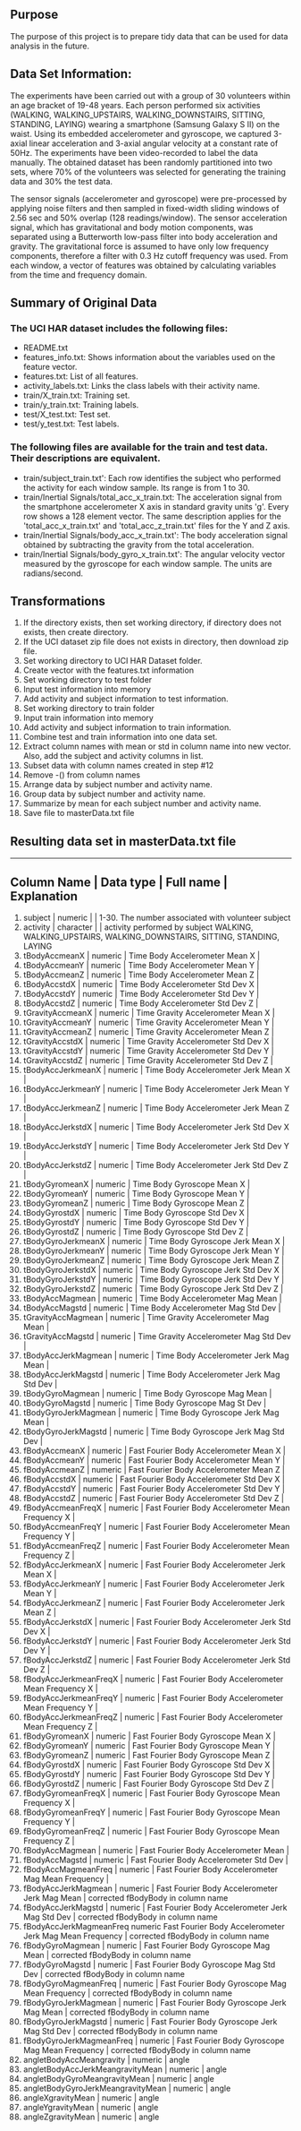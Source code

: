 ## Purpose
The purpose of this project is to prepare tidy data that can be used for data analysis in the future.

## Data Set Information:

The experiments have been carried out with a group of 30 volunteers within an age bracket of 19-48 years. Each person performed six activities (WALKING, WALKING_UPSTAIRS, WALKING_DOWNSTAIRS, SITTING, STANDING, LAYING) wearing a smartphone (Samsung Galaxy S II) on the waist. Using its embedded accelerometer and gyroscope, we captured 3-axial linear acceleration and 3-axial angular velocity at a constant rate of 50Hz. The experiments have been video-recorded to label the data manually. The obtained dataset has been randomly partitioned into two sets, where 70% of the volunteers was selected for generating the training data and 30% the test data. 

The sensor signals (accelerometer and gyroscope) were pre-processed by applying noise filters and then sampled in fixed-width sliding windows of 2.56 sec and 50% overlap (128 readings/window). The sensor acceleration signal, which has gravitational and body motion components, was separated using a Butterworth low-pass filter into body acceleration and gravity. The gravitational force is assumed to have only low frequency components, therefore a filter with 0.3 Hz cutoff frequency was used. From each window, a vector of features was obtained by calculating variables from the time and frequency domain. 



## Summary of Original Data
### The UCI HAR dataset includes the following files:
* README.txt
* features_info.txt: Shows information about the variables used on the feature vector.
* features.txt: List of all features.
* activity_labels.txt: Links the class labels with their activity name.
* train/X_train.txt: Training set.
* train/y_train.txt: Training labels.
* test/X_test.txt: Test set.
* test/y_test.txt: Test labels.

### The following files are available for the train and test data. Their descriptions are equivalent. 
* train/subject_train.txt': Each row identifies the subject who performed the activity for each window sample. Its range is from 1 to 30. 
* train/Inertial Signals/total_acc_x_train.txt: The acceleration signal from the smartphone accelerometer X axis in standard gravity units 'g'. Every row shows a 128 element vector. The same description applies for the 'total_acc_x_train.txt' and 'total_acc_z_train.txt' files for the Y and Z axis.
* train/Inertial Signals/body_acc_x_train.txt': The body acceleration signal obtained by subtracting the gravity from the total acceleration.
* train/Inertial Signals/body_gyro_x_train.txt': The angular velocity vector measured by the gyroscope for each window sample. The units are radians/second.   

## Transformations
1. If the directory exists, then set working directory, if directory does not exists, then create directory.
2. If the UCI dataset zip file does not exists in directory, then download zip file.
3. Set working directory to UCI HAR Dataset folder.
4. Create vector with the features.txt information
5. Set working directory to test folder
6. Input test information into memory
7. Add activity and subject information to test information.
8. Set working directory to train folder
9. Input train information into memory
10. Add activity and subject information to train information.
11. Combine test and train information into one data set.
12. Extract column names with mean or std in column name into new vector.  Also, add the subject and activity columns in list.
13. Subset data with column names created in step #12
14. Remove -() from column names
15. Arrange data by subject number and activity name.
16. Group data by subject number and activity name.
17. Summarize by mean for each subject number and activity name.
18. Save file to masterData.txt file

## Resulting data set in masterData.txt file

--------------------------------------------------
Column Name | Data type | Full name	| Explanation
--------------------------------------------------
1. subject | numeric | | 1-30. The number associated with volunteer subject
2. activity	| character	| | activity performed by subject WALKING, WALKING_UPSTAIRS, WALKING_DOWNSTAIRS, SITTING, STANDING, LAYING
3. tBodyAccmeanX | numeric | Time Body Accelerometer Mean X	 |
4. tBodyAccmeanY	| numeric	| Time Body Accelerometer Mean Y	|
5. tBodyAccmeanZ	| numeric	| Time Body Accelerometer Mean Z	|
6. tBodyAccstdX	| numeric	| Time Body Accelerometer Std Dev X	|
7. tBodyAccstdY	| numeric	| Time Body Accelerometer Std Dev Y	|
8. tBodyAccstdZ	| numeric	| Time Body Accelerometer Std Dev Z	|
9. tGravityAccmeanX	| numeric	| Time Gravity Accelerometer Mean X	|
10. tGravityAccmeanY	| numeric	| Time Gravity Accelerometer Mean Y	|
11. tGravityAccmeanZ	| numeric	| Time Gravity Accelerometer Mean Z	|
12. tGravityAccstdX	| numeric	| Time Gravity Accelerometer Std Dev X	|
13. tGravityAccstdY	| numeric	| Time Gravity Accelerometer Std Dev Y	|
14. tGravityAccstdZ	| numeric	| Time Gravity Accelerometer Std Dev Z	|
15. tBodyAccJerkmeanX	| numeric	| Time Body Accelerometer Jerk Mean X	|
16. tBodyAccJerkmeanY	| numeric	| Time Body Accelerometer Jerk Mean Y	|
17. tBodyAccJerkmeanZ	| numeric	| Time Body Accelerometer Jerk Mean Z	|
18. tBodyAccJerkstdX	| numeric	| Time Body Accelerometer Jerk Std Dev X |	
19. tBodyAccJerkstdY	| numeric	| Time Body Accelerometer Jerk Std Dev Y	|
20. tBodyAccJerkstdZ	| numeric	| Time Body Accelerometer Jerk Std Dev Z	|
21. tBodyGyromeanX	| numeric	| Time Body Gyroscope Mean X	|
22. tBodyGyromeanY	| numeric	| Time Body Gyroscope Mean Y	|
23. tBodyGyromeanZ	| numeric	| Time Body Gyroscope Mean Z	|
24. tBodyGyrostdX	 | numeric	| Time Body Gyroscope Std Dev X	|
25. tBodyGyrostdY	| numeric |	Time Body Gyroscope Std Dev Y	|
26. tBodyGyrostdZ	| numeric	| Time Body Gyroscope Std Dev Z	|
27. tBodyGyroJerkmeanX	| numeric	| Time Body Gyroscope Jerk Mean X	|
28. tBodyGyroJerkmeanY	| numeric	| Time Body Gyroscope Jerk Mean Y	|
29. tBodyGyroJerkmeanZ	| numeric	| Time Body Gyroscope Jerk Mean Z	|
30. tBodyGyroJerkstdX	| numeric	| Time Body Gyroscope Jerk Std Dev X	|
31. tBodyGyroJerkstdY	| numeric	| Time Body Gyroscope Jerk Std Dev Y	|
32. tBodyGyroJerkstdZ	| numeric	| Time Body Gyroscope Jerk Std Dev Z	|
33. tBodyAccMagmean	| numeric	| Time Body Accelerometer Mag Mean	|
34. tBodyAccMagstd	| numeric	| Time Body Accelerometer Mag Std Dev	|
35. tGravityAccMagmean	| numeric	| Time Gravity Accelerometer Mag Mean	|
36. tGravityAccMagstd	| numeric	| Time Gravity Accelerometer Mag Std Dev |	
37. tBodyAccJerkMagmean	| numeric	| Time Body Accelerometer Jerk Mag Mean	|
38. tBodyAccJerkMagstd	| numeric	| Time Body Accelerometer Jerk Mag Std Dev	|
39. tBodyGyroMagmean	| numeric	| Time Body Gyroscope Mag Mean |	
40. tBodyGyroMagstd	| numeric	| Time Body Gyroscope Mag St Dev	|
41. tBodyGyroJerkMagmean	| numeric	| Time Body Gyroscope Jerk Mag Mean	|
42. tBodyGyroJerkMagstd	| numeric	| Time Body Gyroscope Jerk Mag Std Dev	|
43. fBodyAccmeanX	| numeric	| Fast Fourier Body Accelerometer Mean X	|
44. fBodyAccmeanY	| numeric	| Fast Fourier Body Accelerometer Mean Y	|
45. fBodyAccmeanZ	| numeric	| Fast Fourier Body Accelerometer Mean Z	|
46. fBodyAccstdX	| numeric	| Fast Fourier Body Accelerometer Std Dev X	|
47. fBodyAccstdY	| numeric	| Fast Fourier Body Accelerometer Std Dev Y	|
48. fBodyAccstdZ	| numeric	| Fast Fourier Body Accelerometer Std Dev Z	|
49. fBodyAccmeanFreqX	| numeric	| Fast Fourier Body Accelerometer Mean Frequency X	|
50. fBodyAccmeanFreqY	| numeric	| Fast Fourier Body Accelerometer Mean Frequency Y |	
51. fBodyAccmeanFreqZ	| numeric	| Fast Fourier Body Accelerometer Mean Frequency Z |
52. fBodyAccJerkmeanX	| numeric	| Fast Fourier Body Accelerometer Jerk Mean X	|
53. fBodyAccJerkmeanY	| numeric	| Fast Fourier Body Accelerometer Jerk Mean Y	|
54. fBodyAccJerkmeanZ	| numeric	| Fast Fourier Body Accelerometer Jerk Mean Z	|
55. fBodyAccJerkstdX	| numeric	| Fast Fourier Body Accelerometer Jerk Std Dev X |	
56. fBodyAccJerkstdY	| numeric	| Fast Fourier Body Accelerometer Jerk Std Dev Y |	
57. fBodyAccJerkstdZ	| numeric	| Fast Fourier Body Accelerometer Jerk Std Dev Z	|
58. fBodyAccJerkmeanFreqX	| numeric	| Fast Fourier Body Accelerometer Mean Frequency X |	
59. fBodyAccJerkmeanFreqY	| numeric	| Fast Fourier Body Accelerometer Mean Frequency Y |
60. fBodyAccJerkmeanFreqZ	| numeric	| Fast Fourier Body Accelerometer Mean Frequency Z |
61. fBodyGyromeanX	| numeric	| Fast Fourier Body Gyroscope Mean X	|
62. fBodyGyromeanY	| numeric	| Fast Fourier Body Gyroscope Mean Y	|
63. fBodyGyromeanZ	| numeric	| Fast Fourier Body Gyroscope Mean Z	|
64. fBodyGyrostdX	| numeric	| Fast Fourier Body Gyroscope Std Dev X	|
65. fBodyGyrostdY	| numeric	| Fast Fourier Body Gyroscope Std Dev Y	|
66. fBodyGyrostdZ	| numeric	| Fast Fourier Body Gyroscope Std Dev Z	|
67. fBodyGyromeanFreqX	| numeric	| Fast Fourier Body Gyroscope Mean Frequency X	|
68. fBodyGyromeanFreqY	| numeric	| Fast Fourier Body Gyroscope Mean Frequency Y	|
69. fBodyGyromeanFreqZ	| numeric	| Fast Fourier Body Gyroscope Mean Frequency Z	|
70. fBodyAccMagmean	| numeric	| Fast Fourier Body Accelerometer Mean	|
71. fBodyAccMagstd	| numeric	| Fast Fourier Body Accelerometer Std Dev	|
72. fBodyAccMagmeanFreq	| numeric	| Fast Fourier Body Accelerometer Mag Mean Frequency	|
73. fBodyAccJerkMagmean	| numeric	| Fast Fourier Body Accelerometer Jerk Mag Mean	| corrected fBodyBody in column name
74. fBodyAccJerkMagstd	| numeric	| Fast Fourier Body Accelerometer Jerk Mag Std Dev	| corrected fBodyBody in column name
75. fBodyAccJerkMagmeanFreq	numeric	Fast Fourier Body Accelerometer Jerk Mag Mean Frequency	| corrected fBodyBody in column name
76. fBodyGyroMagmean	| numeric	| Fast Fourier Body Gyroscope Mag Mean	| corrected fBodyBody in column name
77. fBodyGyroMagstd	| numeric	| Fast Fourier Body Gyroscope Mag Std Dev	| corrected fBodyBody in column name
78. fBodyGyroMagmeanFreq	| numeric	| Fast Fourier Body Gyroscope Mag Mean Frequency	| corrected fBodyBody in column name
79. fBodyGyroJerkMagmean	| numeric	| Fast Fourier Body Gyroscope Jerk Mag Mean	| corrected fBodyBody in column name
80. fBodyGyroJerkMagstd	| numeric	| Fast Fourier Body Gyroscope Jerk Mag Std Dev	| corrected fBodyBody in column name
81. fBodyGyroJerkMagmeanFreq	| numeric	| Fast Fourier Body Gyroscope Mag Mean Frequency	| corrected fBodyBody in column name
82. angletBodyAccMeangravity	| numeric	| angle 	
83. angletBodyAccJerkMeangravityMean	| numeric	| angle	
84. angletBodyGyroMeangravityMean	| numeric	| angle	
85. angletBodyGyroJerkMeangravityMean	| numeric	| angle	
86. angleXgravityMean	| numeric	| angle	
87. angleYgravityMean	| numeric	| angle	
88. angleZgravityMean	| numeric	| angle	
